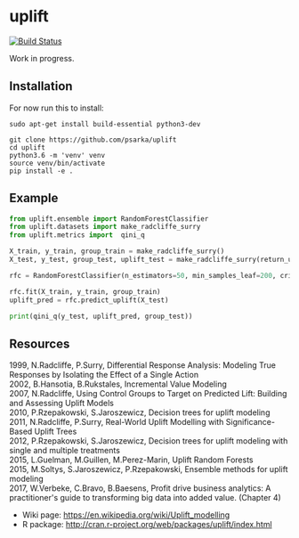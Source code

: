 # uplift

[![Build Status](https://travis-ci.org/psarka/uplift.svg?branch=master)](https://travis-ci.org/psarka/uplift) 

Work in progress.

## Installation

For now run this to install:

```
sudo apt-get install build-essential python3-dev
```

```
git clone https://github.com/psarka/uplift
cd uplift
python3.6 -m 'venv' venv
source venv/bin/activate
pip install -e .
```

## Example

```python
from uplift.ensemble import RandomForestClassifier
from uplift.datasets import make_radcliffe_surry
from uplift.metrics import  qini_q

X_train, y_train, group_train = make_radcliffe_surry()
X_test, y_test, group_test, uplift_test = make_radcliffe_surry(return_uplift=True)

rfc = RandomForestClassifier(n_estimators=50, min_samples_leaf=200, criterion='uplift_gini')

rfc.fit(X_train, y_train, group_train)
uplift_pred = rfc.predict_uplift(X_test)

print(qini_q(y_test, uplift_pred, group_test))
```

## Resources

1999, N.Radcliffe, P.Surry, Differential Response Analysis: Modeling True Responses by Isolating the Effect of a Single Action  
2002, B.Hansotia, B.Rukstales, Incremental Value Modeling  
2007, N.Radcliffe, Using Control Groups to Target on Predicted Lift: Building and Assessing Uplift Models  
2010, P.Rzepakowski, S.Jaroszewicz, Decision trees for uplift modeling  
2011, N.Radcliffe, P.Surry, Real-World  Uplift Modelling with Significance-Based Uplift Trees  
2012, P.Rzepakowski, S.Jaroszewicz, Decision trees for uplift modeling with single and multiple treatments  
2015, L.Guelman, M.Guillen, M.Perez-Marin, Uplift Random  Forests  
2015, M.Soltys, S.Jaroszewicz, P.Rzepakowski, Ensemble methods for uplift modeling  
2017, W.Verbeke, C.Bravo, B.Baesens, Profit drive business analytics: A practitioner's guide to transforming big data into added value. (Chapter  4)

- Wiki page: https://en.wikipedia.org/wiki/Uplift_modelling
- R package: http://cran.r-project.org/web/packages/uplift/index.html
